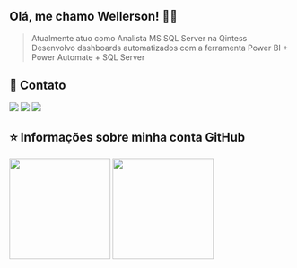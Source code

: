 ## Olá, me chamo <strong>Wellerson!</strong> 👨‍💻

> Atualmente atuo como Analista MS SQL Server na Qintess</br>
> Desenvolvo dashboards automatizados com a ferramenta Power BI + Power Automate + SQL Server

## 💬 Contato

<div>
  <a href="https://wa.link/ysm75j" target="_blank"><img src="https://img.shields.io/badge/WhatsApp-25D366?style=for-the-badge&logo=whatsapp&logoColor=white"/></a>
  <a href="https://www.linkedin.com/in/welllopes/" target="_blank"><img src="https://img.shields.io/badge/LinkedIn-0077B5?style=for-the-badge&logo=linkedin&logoColor=white"/></a>
  <a href="https://discord.com/users/700391565729726554" target="_blank"><img src="https://img.shields.io/badge/Discord-7289DA?style=for-the-badge&logo=discord&logoColor=white"/></a>
</div>

## ⭐ Informações sobre minha conta GitHub
<div>
  <img height="180em" src="https://github-readme-stats.vercel.app/api?username=welllopes&show_icons=true&theme=nord"/>
  <img height="180em" src="https://github-readme-stats.vercel.app/api/top-langs/?username=welllopes&layout=compact&langs_count=6&theme=nord"/>
</div>
